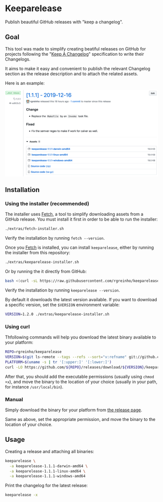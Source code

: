 # Keeparelease

Publish beautiful GitHub releases with "keep a changelog".

## Goal

This tool was made to simplify creating beatiful releases on GitHub for projects following the
"[Keep A Changelog](https://keepachangelog.com/en/1.0.0/)" specification to write their Changelogs.

It aims to make it easy and convenient to publish the relevant Changelog section as the release description and
to attach the related assets.

Here is an example:

![keeparelease example](docs/img/keep-a-release.png)

## Installation

### Using the installer (recommended)

The installer uses [Fetch](https://github.com/gruntwork-io/fetch), a tool to simplify
downloading assets from a GitHub release. You must install it first in order to be able
to run the installer:

```bash
./extras/fetch-installer.sh
```

Verify the installation by running `fetch --version`.

Once you [Fetch](https://github.com/gruntwork-io/fetch) is installed, you can install
`keeparelease`, either by running the installer from this repository:

```bash
./extras/keeparelease-installer.sh
```

Or by running the it directly from GitHub:

```bash
bash <(curl -sL https://raw.githubusercontent.com/rgreinho/keeparelease/master/extras/keeparelease-installer.sh)
```

Verify the installation by running `keeparelease --version`.

By default it downloads the latest version available. If you want to download a specific
version, set the `$VERSION` environment variable:

```bash
VERSION=1.2.0 ./extras/keeparelease-installer.sh
```

### Using curl

Thfollowing commands will help you download the latest binary available to your platform:

```bash
REPO=rgreinho/keeparelease
VERSION=$(git ls-remote --tags --refs --sort="v:refname" git://github.com/${REPO}.git | tail -n1 | sed 's/.*\///')
PLATFORM=$(uname -s | tr '[:upper:]' '[:lower:]')
curl -LO https://github.com/${REPO}/releases/download/${VERSION}/keeparelease-${VERSION}-${PLATFORM}-amd64
```

After that, you should add the executable permissions (usually using `chmod +x`),
and move the binary to the location of your choice (usually in your path, for instance
`/usr/local/bin`).

### Manual

Simply download the binary for your platform from [the release page](https://github.com/rgreinho/keeparelease/releases).

Same as above, set the appropriate permission, and move the binary to the location of
your choice.

## Usage

Creating a release and attaching all binaries:

```bash
keeparelease \
  -a keeparelease-1.1.1-darwin-amd64 \
  -a keeparelease-1.1.1-linux-amd64 \
  -a keeparelease-1.1.1-windows-amd64
```

Print the changelog for the latest release:

```bash
keeparelease -x
```
